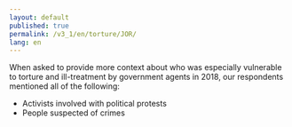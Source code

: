 ```yaml
---
layout: default
published: true
permalink: /v3_1/en/torture/JOR/
lang: en
---
```


When asked to provide more context about who was especially vulnerable to torture and ill-treatment by government agents in 2018, our respondents mentioned all of the following:
-	Activists involved with political protests
-	People suspected of crimes 
